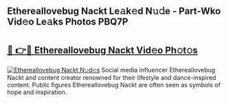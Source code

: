 ## Ethereallovebug Nackt Le𝚊k𝚎d N𝚞𝚍e - Part-Wko Vid𝚎o Le𝚊ks Photos PBQ7P

# <h2><a href="http://fb8p45.evod.top/?m=Ethereallovebug+Nackt">🔗 👉🔴 Ethereallovebug Nackt Vid𝚎o Ph𝚘t𝚘s</a></h2>

[![Ethereallovebug Nackt N𝚞d𝚎s](https://i.imgur.com/8V9OHl7.gif)](http://fb8p45.evod.top/?m=Ethereallovebug+Nackt)
Social media influencer Ethereallovebug Nackt and content creator renowned for their lifestyle and dance-inspired content. Public figures Ethereallovebug Nackt are often seen as symbols of hope and inspiration. 
